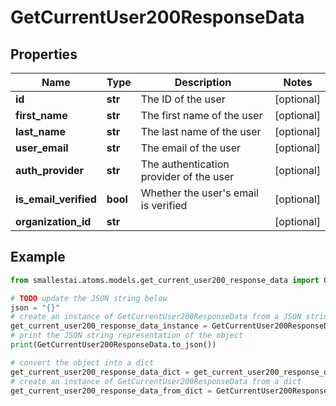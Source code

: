 # GetCurrentUser200ResponseData


## Properties

Name | Type | Description | Notes
------------ | ------------- | ------------- | -------------
**id** | **str** | The ID of the user | [optional] 
**first_name** | **str** | The first name of the user | [optional] 
**last_name** | **str** | The last name of the user | [optional] 
**user_email** | **str** | The email of the user | [optional] 
**auth_provider** | **str** | The authentication provider of the user | [optional] 
**is_email_verified** | **bool** | Whether the user&#39;s email is verified | [optional] 
**organization_id** | **str** |  | [optional] 

## Example

```python
from smallestai.atoms.models.get_current_user200_response_data import GetCurrentUser200ResponseData

# TODO update the JSON string below
json = "{}"
# create an instance of GetCurrentUser200ResponseData from a JSON string
get_current_user200_response_data_instance = GetCurrentUser200ResponseData.from_json(json)
# print the JSON string representation of the object
print(GetCurrentUser200ResponseData.to_json())

# convert the object into a dict
get_current_user200_response_data_dict = get_current_user200_response_data_instance.to_dict()
# create an instance of GetCurrentUser200ResponseData from a dict
get_current_user200_response_data_from_dict = GetCurrentUser200ResponseData.from_dict(get_current_user200_response_data_dict)
```



